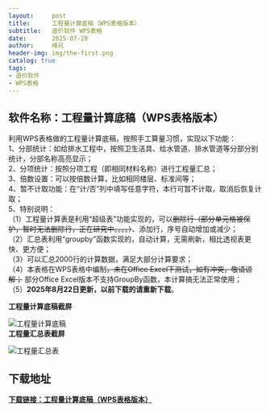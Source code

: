 ```yaml
---
layout:     post
title:      工程量计算底稿（WPS表格版本）
subtitle:   造价软件 WPS表格
date:       2025-07-28
author:     峰兄
header-img: img/the-first.png
catalog: true
tags:
- 造价软件
- WPS表格
---
```

## 软件名称：工程量计算底稿（WPS表格版本）
  利用WPS表格做的工程量计算底稿，按照手工算量习惯，实现以下功能：  
  1、分部统计：如给排水工程中，按照卫生洁具、给水管道、排水管道等分部分别统计，分部名称高亮显示；  
  2、分项统计：按照分项工程（即相同材料名称）进行工程量汇总；  
  3、倍数设置：可以按倍数计算，比如相同楼层、标准间等；  
  4、暂不计取功能：在“计/否”列中填写任意字符，本行可暂不计取，取消后恢复计取；  
  5、特别说明：  
     （1）工程量计算表是利用“超级表”功能实现的，可以~~删除行（部分单元格被保护，暂时无法删除行，正在研究中。。。。）~~、添加行，序号自动增加或减少；  
     （2）汇总表利用“groupby”函数实现的，自动计算，无需刷新，相比透视表更快、更方便；  
     （3）可以汇总2000行的计算数据，满足大部分计算要求；  
     （4）本表格在WPS表格中编制~~，未在Office Excel下测试，如有冲突，敬请谅解；~~  部分Office Excel版本不支持GroupBy函数，本计算搞无法正常使用；  
     （5）**2025年8月22日更新，以前下载的请重新下载**。

**工程量计算底稿截屏**

![工程量计算底稿](https://pic1.imgdb.cn/item/68a81cb858cb8da5c842915d.jpg)  
**工程量汇总表截屏**


![工程量汇总表](https://pic1.imgdb.cn/item/68a81cb858cb8da5c842915c.jpg)


## 下载地址 

  
[**下载链接：工程量计算底稿（WPS表格版本）**](https://92zj.cn/file/工程量计算底稿.xlsx)




